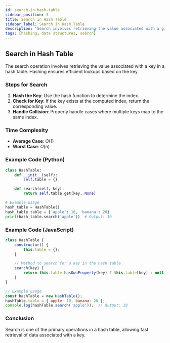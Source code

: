 ```yaml
---
id: search-in-hash-table
sidebar_position: 3
title: Search in Hash Table
sidebar_label: Search in Hash Table
description: "Search involves retrieving the value associated with a given key in the hash table."
tags: [hashing, data structures, search]
---
```


## Search in Hash Table

The search operation involves retrieving the value associated with a key in a hash table. Hashing ensures efficient lookups based on the key.

### Steps for Search

1. **Hash the Key**: Use the hash function to determine the index.
2. **Check for Key**: If the key exists at the computed index, return the corresponding value.
3. **Handle Collision**: Properly handle cases where multiple keys map to the same index.

### Time Complexity
- **Average Case**: $O(1)$
- **Worst Case**: $O(n)$

### Example Code (Python)

```python
class HashTable:
    def __init__(self):
        self.table = {}

    def search(self, key):
        return self.table.get(key, None)

# Example usage
hash_table = HashTable()
hash_table.table = {'apple': 10, 'banana': 20}
print(hash_table.search('apple'))  # Output: 10
```
### Example Code (JavaScript)

```javascript
class HashTable {
    constructor() {
        this.table = {};
    }

    // Method to search for a key in the hash table
    search(key) {
        return this.table.hasOwnProperty(key) ? this.table[key] : null;
    }
}

// Example usage
const hashTable = new HashTable();
hashTable.table = { apple: 10, banana: 20 };
console.log(hashTable.search('apple'));  // Output: 10
```


### Conclusion

Search is one of the primary operations in a hash table, allowing fast retrieval of data associated with a key.
